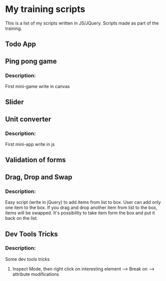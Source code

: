 # My training scripts

This is a list of my scripts written in JS/JQuery. Scripts made as part of the training.

## Todo App

## Ping pong game

### Description:

First mini-game write in canvas

## Slider

## Unit converter

### Description:

First mini-app write in js

## Validation of forms

## Drag, Drop and Swap

### Description:

Easy script (write in jQuery) to add items from list to box. User can add only one item to the box. If you drag and drop another item from list to the box, items will be swapped. It's possibility to take item form the box and put it back on the list.

## Dev Tools Tricks

### Description:

Some dev tools tricks
1) Inspect Mode, then right click on interesting element --> Break on --> attribute modifications